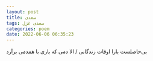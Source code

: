 ```yaml
---
layout: post
title: سعدی
tags: سعدی غزل
categories: poem
date: 2022-06-06 06:35:23
---
```


بی‌حاصلست یارا اوقات زندگانی / الا دمی که یاری با همدمی برآرد
